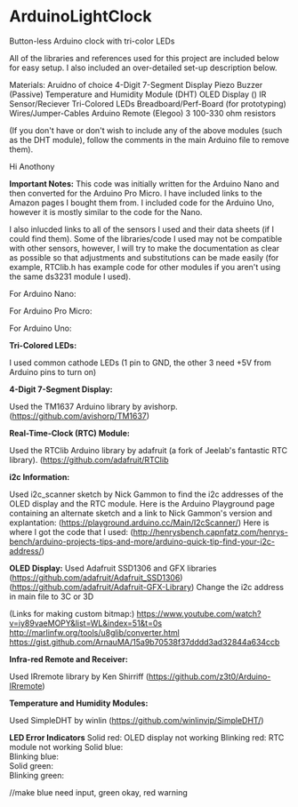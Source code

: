 # ArduinoLightClock
Button-less Arduino clock with tri-color LEDs


All of the libraries and references used for this project are included below for easy setup.
I also included an over-detailed set-up description below.

Materials:
Aruidno of choice
4-Digit 7-Segment Display
Piezo Buzzer (Passive)
Temperature and Humidity Module (DHT)
OLED Display ()
IR Sensor/Reciever
Tri-Colored LEDs
Breadboard/Perf-Board (for prototyping)
Wires/Jumper-Cables
Arduino Remote (Elegoo)
3 100-330 ohm resistors

(If you don't have or don't wish to include any of the above modules (such as the DHT module), follow the comments in the main Arduino file to remove them).

Hi Anothony

**Important Notes:**
This code was initially written for the Arduino Nano and then converted for the Arduino Pro Micro.  I have included links to the Amazon pages I bought them from.  I included code for the Arduino Uno, however it is mostly similar to the code for the Nano.

I also inlucded links to all of the sensors I used and their data sheets (if I could find them).  Some of the libraries/code I used may not be compatible with other sensors, however, I will try to make the documentation as clear as possible so that adjustments and substitutions can be made easily (for example, RTClib.h has example code for other modules if you aren't using the same ds3231 module I used).


For Arduino Nano:

For Arduino Pro Micro:

For Arduino Uno:




**Tri-Colored LEDs:**

I used common cathode LEDs (1 pin to GND, the other 3 need +5V from Arduino pins to turn on)



**4-Digit 7-Segment Display:**

Used the TM1637 Arduino library by avishorp.
(https://github.com/avishorp/TM1637)


**Real-Time-Clock (RTC) Module:**

Used the RTClib Arduino library by adafruit (a fork of Jeelab's fantastic RTC library).
(https://github.com/adafruit/RTClib


**i2c Information:**

Used i2c_scanner sketch by Nick Gammon to find the i2c addresses of the OLED display and the RTC module.
Here is the Arduino Playground page containing an alternate sketch and a link to Nick Gammon's version and explantation:
(https://playground.arduino.cc/Main/I2cScanner/)
Here is where I got the code that I used:
(http://henrysbench.capnfatz.com/henrys-bench/arduino-projects-tips-and-more/arduino-quick-tip-find-your-i2c-address/)


**OLED Display:**
Used Adafruit SSD1306 and GFX libraries
(https://github.com/adafruit/Adafruit_SSD1306)
(https://github.com/adafruit/Adafruit-GFX-Library)
Change the i2c address in main file to 3C or 3D

(Links for making custom bitmap:)
https://www.youtube.com/watch?v=iy89vaeMOPY&list=WL&index=51&t=0s
http://marlinfw.org/tools/u8glib/converter.html
https://gist.github.com/ArnauMA/15a9b70538f37dddd3ad32844a634ccb


**Infra-red Remote and Receiver:**

Used IRremote library by Ken Shirriff
(https://github.com/z3t0/Arduino-IRremote)


**Temperature and Humidity Modules:**

Used SimpleDHT by winlin
(https://github.com/winlinvip/SimpleDHT/)




**LED Error Indicators**
Solid red:       OLED display not working
Blinking red:    RTC module not working
Solid blue:      
Blinking blue:   
Solid green:     
Blinking green:  

//make blue need input, green okay, red warning













